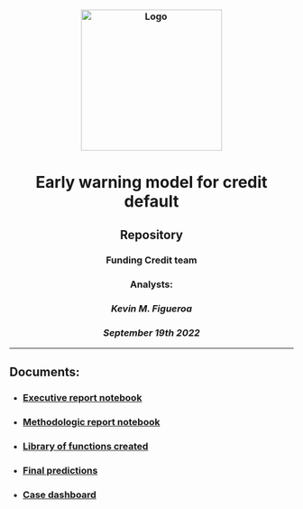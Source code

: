 <h3 align="Center">
    <img alt="Logo" title="#logo" width="250px" src="https://www.nerdwallet.com/cdn-cgi/image/quality=85/cdn/loans/edu/stride.png">
    <br>
</h3>

# <center> **Early warning model for credit default**
## <center> **Repository**
### <center> **Funding Credit team**
### <center> Analysts:
### <center> *Kevin M. Figueroa*
### <center> *September 19th 2022*
________________________________________________________________________________________________________________________________________________________________________

## Documents:

- ### [Executive report notebook](https://github.com/kevinmiguel97/Credit-default-model/blob/main/Credit_default_report.ipynb)

- ### [Methodologic report notebook](https://github.com/kevinmiguel97/Credit-default-model/blob/main/Credit_default_model.ipynb)

- ### [Library of functions created](https://github.com/kevinmiguel97/Credit-default-model/blob/main/stride_functions.py)

- ### [Final predictions](https://github.com/kevinmiguel97/Credit-default-model/tree/main/predictions)

- ### [Case dashboard](https://github.com/kevinmiguel97/Credit-default-model/tree/main/predictions)
